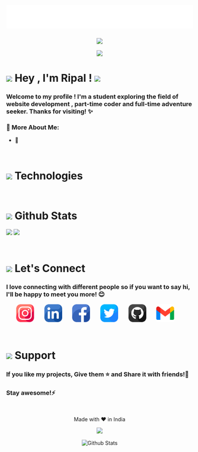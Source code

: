 <h1 align="center">
  <img src="https://github.com/ripalnakiya/ripalnakiya/blob/main/Images/name.svg" alt="Ripal Nakiya" />
</h1>

<p align="center">
<img src="https://media.giphy.com/media/M9gbBd9nbDrOTu1Mqx/giphy.gif" width="230">
</p>
  
<p align="center">
  <img src="https://readme-typing-svg.herokuapp.com?duration=4000&color=08D9D6&center=true&vCenter=true&lines=Web+developer%F0%9F%92%BB;Love+C%2B%2B+%26+Coffee%E2%98%95;Potterhead%E2%9A%A1">
  </p>
  
<h1>
  <img src="https://media.giphy.com/media/hvRJCLFzcasrR4ia7z/giphy.gif" width="32">
  Hey , I'm Ripal ! 
  <img src="https://media.giphy.com/media/12oufCB0MyZ1Go/giphy.gif" width="50">
</h1>

<h3>
  Welcome to my profile ! I'm a student exploring the field of website development , part-time coder and full-time adventure seeker. Thanks for visiting! ✨
</h3>

### 🧐 More About Me:
- 🚀

<br>

<h1>
<img src="https://media.giphy.com/media/kDwMzy7iCHqLhvNj5D/giphy.gif" width="48">
  Technologies
</h1>

<br>

<h1>
<img src="https://media.giphy.com/media/I9vZ4cFaR4b2cq9G39/giphy.gif" width="48">
  Github Stats
</h1>

<a><img  src="https://github-readme-stats.vercel.app/api?username=ripalnakiya&theme=dark&show_icons=true&hide=issues"> </a>
<a><img src="https://github-readme-stats.vercel.app/api/top-langs/?username=ripalnakiya&theme=dark&layout=compact"> </a>
<!-- <img src="https://github-readme-stats.vercel.app/api/pin/?username=ripalnakiya&repo=github-readme-stats"> -->

<br>

<h1> <img src="https://media.giphy.com/media/LnQjpWaON8nhr21vNW/giphy.gif" width="64"> Let's Connect </h1>
<h3><b>I love connecting with different people</b> so if you want to say <b>hi, I'll be happy to meet you more!</b> 😊
 </h3>
 
 
<!-- Social icons section -->
<p align="center">
  <a href="https://www.instagram.com/jets_5645/?hl=en"><img  width="48px" alt="Instagram" title="Instagram" src="./Images/instagram.png"></a>
  &#8287;&#8287;&#8287;&#8287;&#8287;
  <a href="https://www.linkedin.com/in/ripal-nakiya-0a96a4203/"><img width="48px" alt="LinkedIN" title="LinkedIN" src="./Images/linkedin.png"></a>
  &#8287;&#8287;&#8287;&#8287;&#8287;
    <a href="https://facebook.com/ripalnakiya"><img width="48px" alt="Facebook" title="Facebook" src="./Images/facebook.png"></a>
  &#8287;&#8287;&#8287;&#8287;&#8287;
    <a href="https://twitter.com/RipalNakiya"><img width="48px" alt="Twitter" title="Twitter" src="./Images/twitter.png"></a>
  &#8287;&#8287;&#8287;&#8287;&#8287;
    <a href="https://github.com/ripalnakiya"><img width="48px" alt="Github" title="Github" src="./Images/github.png"></a>
  &#8287;&#8287;&#8287;&#8287;&#8287;
    <a href="mailto:ripalvnakiya5645@gmail.com"><img width="48px" alt="Gmail" title="Gmail" src="./Images/gmail.png"></a>
  &#8287;&#8287;&#8287;&#8287;&#8287;
</p>

<br>

<h1>
  <img src="https://media.giphy.com/media/IgXrlyDjAZVJyEcP6f/giphy.gif" width="48">
  Support
</h1>

<h3>If you like my projects, Give them ⭐ and Share it with friends!💙 </h3>
<h3>Stay awesome!⚡️</h3>
 
 <br>
 
<p align="center"> Made with ❤️ in India </p>

<p align="center">
  <img src="https://profile-counter.glitch.me/ripalnakiya/count.svg">
</p>
  
<p align="center">
        <img src="https://raw.githubusercontent.com/bornmay/bornmay/Update/svg/Bottom.svg" alt="Github Stats" />
</p>


